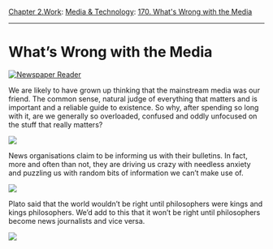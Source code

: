 [Chapter 2.Work](https://www.theschooloflife.com/thebookoflife/category/work/): [Media & Technology](https://www.theschooloflife.com/thebookoflife/category/work/media-and-technology/): [170. What's Wrong with the Media](https://www.theschooloflife.com/thebookoflife/whats-wrong-with-the-media/)

* * *

# What’s Wrong with the Media

[![Newspaper Reader](https://www.theschooloflife.com/thebookoflife/wp-content/uploads/2015/03/5354244475_f06bc938c7_z.jpg)](http://www.thebookoflife.org/wp-content/uploads/2015/03/5354244475_f06bc938c7_z.jpg)

We are likely to have grown up thinking that the mainstream media was our friend. The common sense, natural judge of everything that matters and is important and a reliable guide to existence. So why, after spending so long with it, are we generally so overloaded, confused and oddly unfocused on the stuff that really matters?

[![](https://img.youtube.com/vi/NwPdAZPnk7k/0.jpg)](https://www.youtube.com/embed/NwPdAZPnk7k '')

News organisations claim to be informing us with their bulletins. In fact, more and often than not, they are driving us crazy with needless anxiety and puzzling us with random bits of information we can’t make use of.

[![](https://img.youtube.com/vi/JmSFWklVtv0/0.jpg)](https://www.youtube.com/embed/JmSFWklVtv0 '')

Plato said that the world wouldn’t be right until philosophers were kings and kings philosophers. We’d add to this that it won’t be right until philosophers become news journalists and vice versa.

[![](https://img.youtube.com/vi/1E_UtG0nDq4/0.jpg)](https://www.youtube.com/embed/1E_UtG0nDq4 '')
